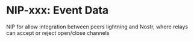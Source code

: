 # NIP-xxx: Event Data

NIP for allow integration between peers lightning and Nostr, where relays can accept or reject open/close channels 
